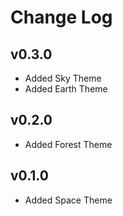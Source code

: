 # Change Log

## v0.3.0
- Added Sky Theme
- Added Earth Theme

## v0.2.0
- Added Forest Theme

## v0.1.0
- Added Space Theme

